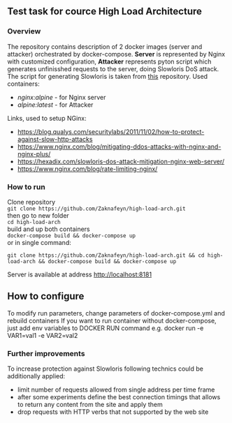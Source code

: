 ## Test task for cource High Load Architecture

### Overview

The repository contains description of 2 docker images (server and attacker) orchestrated by docker-compose. **Server** is represented by Nginx with customized configuration, **Attacker** represents pyton script which generates unfinisshed requests to the server, doing Slowloris DoS attack.
The script for generating Slowloris is taken from [this](https://github.com/gkbrk/slowloris) repository.
Used containers:

- _nginx:alpine_ - for Nginx server
- _alpine:latest_ - for Attacker

Links, used to setup NGinx:

- https://blog.qualys.com/securitylabs/2011/11/02/how-to-protect-against-slow-http-attacks
- https://www.nginx.com/blog/mitigating-ddos-attacks-with-nginx-and-nginx-plus/
- https://hexadix.com/slowloris-dos-attack-mitigation-nginx-web-server/
- https://www.nginx.com/blog/rate-limiting-nginx/

### How to run

Clone repository  
`git clone https://github.com/Zaknafeyn/high-load-arch.git`  
then go to new folder  
`cd high-load-arch`  
build and up both containers  
`docker-compose build && docker-compose up`  
or in single command:

```
git clone https://github.com/Zaknafeyn/high-load-arch.git && cd high-load-arch && docker-compose build && docker-compose up
```

Server is available at address [http://localhost:8181](http://localhost:8181)

## How to configure

To modify run parameters, change parameters of docker-compose.yml and rebuild containers
If you want to run container without docker-compose, just add env variables to DOCKER RUN command e.g. docker run -e VAR1=val1 -e VAR2=val2

### Further improvements

To increase protection against Slowloris following technics could be additionally applied:

- limit number of requests allowed from single address per time frame
- after some experiments define the best connection timings that allows to return any content from the site and apply them
- drop requests with HTTP verbs that not supported by the web site
